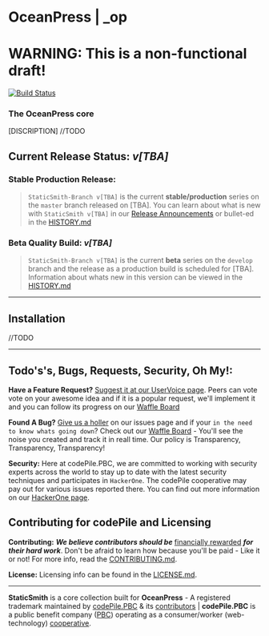 # OceanPress | _op

# **WARNING:** This is a non-functional draft!

[![Build Status](https://travis-ci.org/codePile/_op.svg)](https://travis-ci.org/codePile/_op) 

### The OceanPress core

[DISCRIPTION] //TODO

## Current Release Status: *v[TBA]*
### Stable Production Release:
>`StaticSmith-Branch v[TBA]` is the current **stable/production** series on the `master` branch released on [TBA].
>You can learn about what is new with `StaticSmith v[TBA]` in our [Release Announcements](http://OceanPress.io/release-announcements/) or bullet-ed in the [HISTORY.md](https://github.com/codePile/_op/blob/master/HISTORY.md)

### Beta Quality Build: *v[TBA]*
>`StaticSmith-Branch v[TBA]` is the current **beta** series on the `develop` branch and the release as a production build is scheduled for [TBA]. Information about whats new in this version can be viewed in the  [HISTORY.md](https://github.com/codePile/_op/blob/master/HISTORY.md)

---

## Installation

//TODO

---
## Todo's's, Bugs, Requests, Security, Oh My!:
**Have a Feature Request?** [Suggest it at our UserVoice page](https://oceanpress.uservoice.com). Peers can vote vote on your awesome idea and if it is a popular request, we'll implement it and you can follow its progress on our [Waffle Board](https://oceanpress.waffle.io)

**Found A Bug?** [Give us a holler](https://github.com/codePile/_op/issues/new) on our issues page and if your `in the need to know whats going down`? Check out our [Waffle Board](https://waffle.io/oceanpress/OceanPress) - You'll see the noise you created and track it in reall time. Our policy is Transparency, Transparency, Transparency!

**Security:** Here at codePile.PBC, we are committed to working with security experts across the world to stay up to date with the latest security techniques and participates in `HackerOne`. The codePile cooperative may pay out for various issues reported there. You can find out more information on our [HackerOne page](https://hackerone.com/codePile).

## Contributing for codePile and Licensing
**Contributing:** ***We believe contributors should be*** [financially rewarded](TODO) ***for their hard work***.  Don't be afraid to learn how because you'll be paid - Like it or not! For more info, read the [CONTRIBUTING.md](https://github.com/codePile/_op/blob/master/CONTRIBUTING.md).

**License:** Licensing info can be found in the [LICENSE.md](https://github.com/codePile/_op/blob/master/LICENSE.md).

---
**StaticSmith** is a core collection built for **OceanPress** - A registered trademark maintained by [codePile.PBC](http://codepile.org) & its [contributors](https://github.com/codePile/OceanPress/graphs/contributors) | **codePile.PBC** is a public benefit company ([PBC](http://en.wikipedia.org/wiki/Public-benefit_corporation)) operating as a consumer/worker (web-technology) [cooperative](http://en.wikipedia.org/wiki/Consumer_cooperative).
